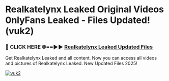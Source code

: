 # Realkatelynx Leaked Original Videos 0nlyFans Leaked - Files Updated! (vuk2)

<h3>🔴 CLICK HERE 🌐==►► <a href="https://tinyurl.com/2m67pmp6" rel="nofollow">Realkatelynx Leaked Updated Files</a></h3>

Get Realkatelynx Leaked and all content. Now you can access all videos and pictures of Realkatelynx Leaked. New Updated Files 2025!

[![vuk2](https://i.imgur.com/H4QAA4z.gif)](https://tinyurl.com/2m67pmp6)
